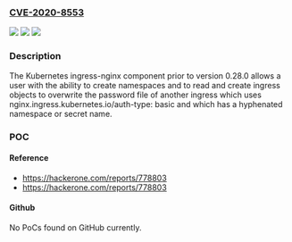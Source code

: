 ### [CVE-2020-8553](https://cve.mitre.org/cgi-bin/cvename.cgi?name=CVE-2020-8553)
![](https://img.shields.io/static/v1?label=Product&message=ingress-nginx&color=blue)
![](https://img.shields.io/static/v1?label=Version&message=%3C%200.28.0%20&color=brighgreen)
![](https://img.shields.io/static/v1?label=Vulnerability&message=CWE-73%20External%20Control%20of%20File%20Name%20or%20Path&color=brighgreen)

### Description

The Kubernetes ingress-nginx component prior to version 0.28.0 allows a user with the ability to create namespaces and to read and create ingress objects to overwrite the password file of another ingress which uses nginx.ingress.kubernetes.io/auth-type: basic and which has a hyphenated namespace or secret name.

### POC

#### Reference
- https://hackerone.com/reports/778803
- https://hackerone.com/reports/778803

#### Github
No PoCs found on GitHub currently.

